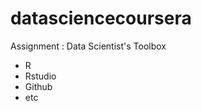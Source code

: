 datasciencecoursera
===================

Assignment : Data Scientist's Toolbox

* R
* Rstudio
* Github
* etc

